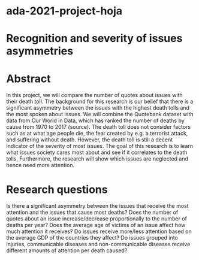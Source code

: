 # ada-2021-project-hoja

# Recognition and severity of issues asymmetries

# Abstract

In this project, we will compare the number of quotes about issues with their death toll. The background for this research is our 
belief that there is a significant asymmetry between the issues with the highest death tolls and the most spoken about issues. 
We will combine the Quotebank dataset with data from Our World in Data, which has ranked the number of deaths by cause from 1970 to 2017 (source). 
The death toll does not consider factors such as at what age people die, the fear created by e.g. a terrorist attack, and suffering without death. 
However, the death toll is still a decent indicator of the severity of most issues. The goal of this research is to learn what issues society cares 
most about and see if it correlates to the death tolls. Furthermore, the research will show which issues are neglected and hence need more attention.

# Research questions

Is there a significant asymmetry between the issues that receive the most attention and the issues that cause most deaths?
Does the number of quotes about an issue increase/decrease proportionally to the number of deaths per year?
Does the average age of victims of an issue affect how much attention it receives?
Do issues receive more/less attention based on the average GDP of the countries they affect?
Do issues grouped into injuries, communicable diseases and non-communicable diseases receive different amounts of attention per death caused?

